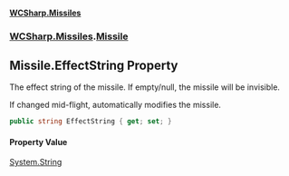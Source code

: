 #### [WCSharp.Missiles](README.md 'README')
### [WCSharp.Missiles](WCSharp.Missiles.md 'WCSharp.Missiles').[Missile](WCSharp.Missiles.Missile.md 'WCSharp.Missiles.Missile')

## Missile.EffectString Property

The effect string of the missile. If empty/null, the missile will be invisible.  
  
If changed mid-flight, automatically modifies the missile.

```csharp
public string EffectString { get; set; }
```

#### Property Value
[System.String](https://docs.microsoft.com/en-us/dotnet/api/System.String 'System.String')